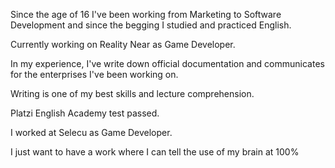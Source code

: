 
Since the age of 16 I've been working from Marketing to Software Development and since the begging I studied and practiced English.

Currently working on Reality Near as Game Developer.

In my experience, I've write down official documentation and communicates for the enterprises I've been working on.

Writing is one of my best skills and lecture comprehension.

Platzi English Academy test passed.

I worked at Selecu as Game Developer.

I just want to have a work where I can tell the use of my brain at 100%

